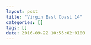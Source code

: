 ```yaml
---
layout: post
title: "Virgin East Coast 14"
categories: []
tags: []
date: 2016-09-22 10:55:02+0100
---
```


